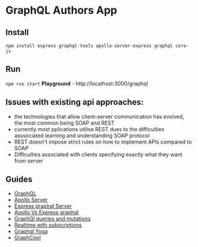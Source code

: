 # GraphQL Authors App

## Install
```
npm install express graphql-tools apollo-server-express graphql core-js 
```

## Run
`npm run start`
**Playground** - http://localhost:3000/graphql

## Issues with existing api approaches:
- the technologies that allow client-server communication has evolved, the most common being SOAP and REST
- currently most pplications utilise REST dues to the difficulties asssociated learning and understanding SOAP protocol
- REST doesn't impose strict rules on how to implement APIs compared to SOAP
- Difficulties associated with clients specifying exactly what they want from server

## Guides
- [GraphQL](guides/graphql.md)
- [Apollo Server](guides/apolloServer.md)
- [Express graphql Server](guides/expressGraphqlServer.md)
- [Apollo Vs Express graphql](guides/apolloVsExpressgraphql.md)
- [GraphQl queries and mutations](guides/queriesAndMutations.md)
- [Realtime with subscriptions](guides/realtimeGraphql.md)
- [Graphql Yoga](guides/graphqlYoga.md)
- [GraphCool](guides/graphCool.md)